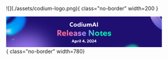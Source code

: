 <figure markdown="1">
![](./assets/codium-logo.png){ class="no-border" width=200 }

![](./versions/latest/assets/all%20release%20notes.png){ class="no-border" width=780}
</figure>

#
